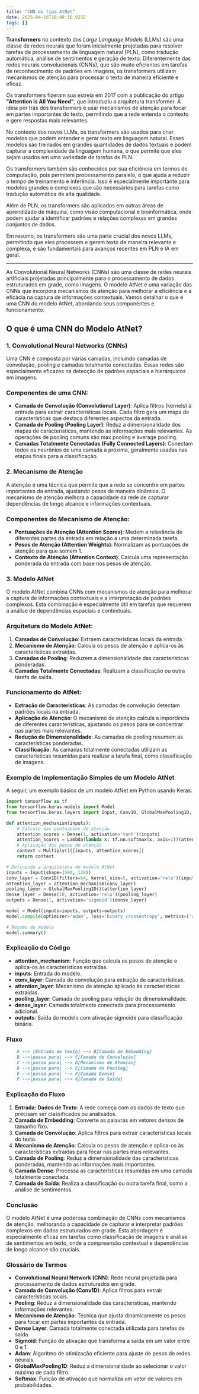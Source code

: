 ```yaml
---
title: "CNN do tipo AtNet"
date: 2025-04-16T18:48:16.923Z
tags: []
---
```


**Transformers** no contexto dos *Large Language Models* (LLMs) são uma classe de redes neurais que foram inicialmente projetadas para resolver tarefas de processamento de linguagem natural (PLN), como tradução automática, análise de sentimentos e geração de texto. Diferentemente das redes neurais convolucionais (CNNs), que são muito eficientes em tarefas de reconhecimento de padrões em imagens, os transformers utilizam mecanismos de atenção para processar o texto de maneira eficiente e eficaz.

Os transformers fizeram sua estreia em 2017 com a publicação do artigo **"Attention is All You Need"**, que introduziu a arquitetura transformer. A ideia por trás dos transformers é usar mecanismos de atenção para focar em partes importantes do texto, permitindo que a rede entenda o contexto e gere respostas mais relevantes.

No contexto dos novos LLMs, os transformers são usados para criar modelos que podem entender e gerar texto em linguagem natural. Esses modelos são treinados em grandes quantidades de dados textuais e podem capturar a complexidade da linguagem humana, o que permite que eles sejam usados em uma variedade de tarefas de PLN.

Os transformers também são conhecidos por sua eficiência em termos de computação, pois permitem processamento paralelo, o que ajuda a reduzir o tempo de treinamento e inferência. Isso é especialmente importante para modelos grandes e complexos que são necessários para tarefas como tradução automática de alta qualidade.

Além de PLN, os transformers são aplicados em outras áreas de aprendizado de máquina, como visão computacional e bioinformática, onde podem ajudar a identificar padrões e relações complexas em grandes conjuntos de dados.

Em resumo, os transformers são uma parte crucial dos novos LLMs, permitindo que eles processem e gerem texto de maneira relevante e complexa, e são fundamentais para avanços recentes em PLN e IA em geral.

---



As Convolutional Neural Networks (CNNs) são uma classe de redes neurais artificiais projetadas principalmente para o processamento de dados estruturados em grade, como imagens. O modelo AtNet é uma variação das CNNs que incorpora mecanismos de atenção para melhorar a eficiência e a eficácia na captura de informações contextuais. Vamos detalhar o que é uma CNN do modelo AtNet, abordando seus componentes e funcionamento.

## O que é uma CNN do Modelo AtNet?

### 1. Convolutional Neural Networks (CNNs)

Uma CNN é composta por várias camadas, incluindo camadas de convolução, pooling e camadas totalmente conectadas. Essas redes são especialmente eficazes na detecção de padrões espaciais e hierárquicos em imagens.

### Componentes de uma CNN:

- **Camada de Convolução (Convolutional Layer)**: Aplica filtros (kernels) à entrada para extrair características locais. Cada filtro gera um mapa de características que destaca diferentes aspectos da entrada.
- **Camada de Pooling (Pooling Layer)**: Reduz a dimensionalidade dos mapas de características, mantendo as informações mais relevantes. As operações de pooling comuns são max pooling e average pooling.
- **Camadas Totalmente Conectadas (Fully Connected Layers)**: Conectam todos os neurônios de uma camada à próxima, geralmente usadas nas etapas finais para a classificação.

### 2. Mecanismo de Atenção

A atenção é uma técnica que permite que a rede se concentre em partes importantes da entrada, ajustando pesos de maneira dinâmica. O mecanismo de atenção melhora a capacidade da rede de capturar dependências de longo alcance e informações contextuais.

### Componentes do Mecanismo de Atenção:

- **Pontuações de Atenção (Attention Scores)**: Medem a relevância de diferentes partes da entrada em relação a uma determinada tarefa.
- **Pesos de Atenção (Attention Weights)**: Normalizam as pontuações de atenção para que somem 1.
- **Contexto de Atenção (Attention Context)**: Calcula uma representação ponderada da entrada com base nos pesos de atenção.

### 3. Modelo AtNet

O modelo AtNet combina CNNs com mecanismos de atenção para melhorar a captura de informações contextuais e a interpretação de padrões complexos. Esta combinação é especialmente útil em tarefas que requerem a análise de dependências espaciais e contextuais.

### Arquitetura do Modelo AtNet:

1. **Camadas de Convolução**: Extraem características locais da entrada.
2. **Mecanismo de Atenção**: Calcula os pesos de atenção e aplica-os às características extraídas.
3. **Camadas de Pooling**: Reduzem a dimensionalidade das características ponderadas.
4. **Camadas Totalmente Conectadas**: Realizam a classificação ou outra tarefa de saída.

### Funcionamento do AtNet:

- **Extração de Características**: As camadas de convolução detectam padrões locais na entrada.
- **Aplicação de Atenção**: O mecanismo de atenção calcula a importância de diferentes características, ajustando os pesos para se concentrar nas partes mais relevantes.
- **Redução de Dimensionalidade**: As camadas de pooling resumem as características ponderadas.
- **Classificação**: As camadas totalmente conectadas utilizam as características resumidas para realizar a tarefa final, como classificação de imagens.

### Exemplo de Implementação Simples de um Modelo AtNet

A seguir, um exemplo básico de um modelo AtNet em Python usando Keras:

```python
import tensorflow as tf
from tensorflow.keras.models import Model
from tensorflow.keras.layers import Input, Conv1D, GlobalMaxPooling1D, Dense, Multiply, Lambda

def attention_mechanism(inputs):
    # Cálculo das pontuações de atenção
    attention_scores = Dense(1, activation='tanh')(inputs)
    attention_scores = Lambda(lambda x: tf.nn.softmax(x, axis=1))(attention_scores)
    # Aplicação dos pesos de atenção
    context = Multiply()([inputs, attention_scores])
    return context

# Definindo a arquitetura do modelo AtNet
inputs = Input(shape=(500, 128))
conv_layer = Conv1D(filters=64, kernel_size=5, activation='relu')(inputs)
attention_layer = attention_mechanism(conv_layer)
pooling_layer = GlobalMaxPooling1D()(attention_layer)
dense_layer = Dense(10, activation='relu')(pooling_layer)
outputs = Dense(1, activation='sigmoid')(dense_layer)

model = Model(inputs=inputs, outputs=outputs)
model.compile(optimizer='adam', loss='binary_crossentropy', metrics=['accuracy'])

# Resumo do modelo
model.summary()
```

### Explicação do Código

- **attention_mechanism**: Função que calcula os pesos de atenção e aplica-os às características extraídas.
- **inputs**: Entrada do modelo.
- **conv_layer**: Camada de convolução para extração de características.
- **attention_layer**: Mecanismo de atenção aplicado às características extraídas.
- **pooling_layer**: Camada de pooling para redução de dimensionalidade.
- **dense_layer**: Camada totalmente conectada para processamento adicional.
- **outputs**: Saída do modelo com ativação sigmoide para classificação binária.

### Fluxo

```markdown
    A --> [Entrada de texto] --> B[Camada de Embedding]
    B -->|passa para| --> C[Camada de Convolução]
    C -->|passa para| --> D[Mecanismo de Atenção]
    D -->|passa para| --> E[Camada de Pooling]
    E -->|passa para| --> F[Camada Dense]
    F -->|passa para| --> G[Camada de Saída]
```

### Explicação do Fluxo

1. **Entrada: Dados de Texto**: A rede começa com os dados de texto que precisam ser classificados ou analisados.
2. **Camada de Embedding**: Converte as palavras em vetores densos de tamanho fixo.
3. **Camada de Convolução**: Aplica filtros para extrair características locais do texto.
4. **Mecanismo de Atenção**: Calcula os pesos de atenção e aplica-os às características extraídas para focar nas partes mais relevantes.
5. **Camada de Pooling**: Reduz a dimensionalidade das características ponderadas, mantendo as informações mais importantes.
6. **Camada Dense**: Processa as características resumidas em uma camada totalmente conectada.
7. **Camada de Saída**: Realiza a classificação ou outra tarefa final, como a análise de sentimentos.

### Conclusão

O modelo AtNet é uma poderosa combinação de CNNs com mecanismos de atenção, melhorando a capacidade de capturar e interpretar padrões complexos em dados estruturados em grade. Esta abordagem é especialmente eficaz em tarefas como classificação de imagens e análise de sentimentos em texto, onde a compreensão contextual e dependências de longo alcance são cruciais.

### Glossário de Termos

- **Convolutional Neural Network (CNN)**: Rede neural projetada para processamento de dados estruturados em grade.
- **Camada de Convolução (Conv1D)**: Aplica filtros para extrair características locais.
- **Pooling**: Reduz a dimensionalidade das características, mantendo informações relevantes.
- **Mecanismo de Atenção**: Técnica que ajusta dinamicamente os pesos para focar em partes importantes da entrada.
- **Dense Layer**: Camada totalmente conectada utilizada para tarefas de saída.
- **Sigmoid**: Função de ativação que transforma a saída em um valor entre 0 e 1.
- **Adam**: Algoritmo de otimização eficiente para ajuste de pesos de redes neurais.
- **GlobalMaxPooling1D**: Reduz a dimensionalidade ao selecionar o valor máximo de cada filtro.
- **Softmax**: Função de ativação que normaliza um vetor de valores em probabilidades.
